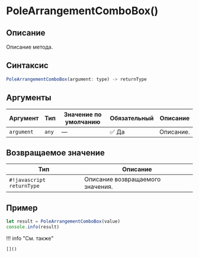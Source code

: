# PoleArrangementComboBox()

## Описание
Описание метода.

## Синтаксис
```javascript
PoleArrangementComboBox(argument: type) -> returnType
```

## Аргументы
| Аргумент        | Тип            | Значение по умолчанию | Обязательный | Описание                          |
|-----------------|------------------|------------------------|--------------|-----------------------------------|
| `argument`        | `any`   | —                      | :white_check_mark: Да         | Описание.    |

## Возвращаемое значение
| Тип     | Описание                                                                 |
|---------|--------------------------------------------------------------------------|
| `#!javascript returnType`  | Описание возвращаемого значения. |

## Пример
```javascript linenums="1"
let result = PoleArrangementComboBox(value)
console.info(result)
```

!!! info "См. также"

    []()

